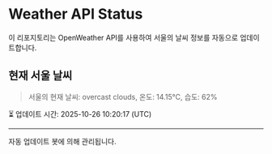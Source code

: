 
# Weather API Status

이 리포지토리는 OpenWeather API를 사용하여 서울의 날씨 정보를 자동으로 업데이트합니다.

## 현재 서울 날씨
> 서울의 현재 날씨: overcast clouds, 온도: 14.15°C, 습도: 62%

⏳ 업데이트 시간: 2025-10-26 10:20:17 (UTC)

---
자동 업데이트 봇에 의해 관리됩니다.
